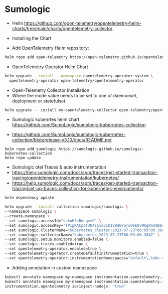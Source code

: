 # Sumologic

- Helm https://github.com/open-telemetry/opentelemetry-helm-charts/tree/main/charts/opentelemetry-collector

- Installing the Chart

- Add OpenTelemetry Helm repository:

```bash
helm repo add open-telemetry https://open-telemetry.github.io/opentelemetry-helm-charts
```

- OpenTelemetry Operator Helm Chart    
```bash
helm upgrade --install --namespace opentelemetry-operator-system \
  opentelemetry-operator open-telemetry/opentelemetry-operator
```


- Open-Telemetry Collector Installation  
- Where the mode value needs to be set to one of daemonset, deployment or statefulset.

```bash
helm upgrade -- install my-opentelemetry-collector open-telemetry/opentelemetry-collector --set mode=daemonset
```

- Sumologic kubenrtes helm chart https://github.com/SumoLogic/sumologic-kubernetes-collection

- https://github.com/SumoLogic/sumologic-kubernetes-collection/blob/release-v3.10/docs/README.md


```
helm repo add sumologic https://sumologic.github.io/sumologic-kubernetes-collection
helm repo update
```

- Sumologic otel Traces & auto instrumentation
- https://help.sumologic.com/docs/apm/traces/get-started-transaction-tracing/opentelemetry-instrumentation/kubernetes/
- https://help.sumologic.com/docs/apm/traces/get-started-transaction-tracing/set-up-traces-collection-for-kubernetes-environments/

```bash
helm dependency update
```

```bash
helm upgrade --install collection sumologic/sumologic \
--namespace sumologic \
--create-namespace \
--set sumologic.accessId="suknH9sBoLqmv9" \
--set sumologic.accessKey="fPipKACpaTJU4zIvd3iK1Y8dGYSro06kDvMKgPmmXB8cTbDjp9xPfW3LJWn07HNw" \
--set sumologic.clusterName="Kubernetes_cluster-2023-07-23T06:09:00.384Z" \
--set sumologic.collectorName="kubernetes-2023-07-23T06:09:00.384Z" \
--set sumologic.setup.monitors.enabled=false \
--set sumologic.traces.enabled=true \
--set opentelemetry-operator.enabled=true \
--set opentelemetry-operator.createDefaultInstrumentation=true \
--set opentelemetry-operator.instrumentationNamespaces="default\,kube-system"
```

- Adding annotation in custom namespace
```bash
kubectl annotate namespace my-namespace instrumentation.opentelemetry.io/inject-java=true
kubectl annotate namespace my-namespace instrumentation.opentelemetry.io/inject-python: "true"
instrumentation.opentelemetry.io/inject-nodejs: "true"
```

